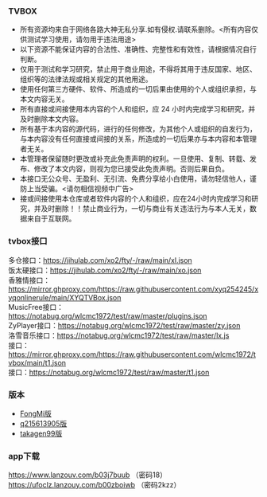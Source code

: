 
### TVBOX

* 所有资源均来自于网络各路大神无私分享.如有侵权.请联系删除。<所有内容仅供测试学习使用，请勿用于违法用途>
* 以下资源不能保证内容的合法性、准确性、完整性和有效性，请根据情况自行判断。 
* 仅用于测试和学习研究，禁止用于商业用途，不得将其用于违反国家、地区、组织等的法律法规或相关规定的其他用途。
* 使用任何第三方硬件、软件、所造成的一切后果由使用的个人或组织承担，与本文内容无关。
* 所有直接或间接使用本内容的个人和组织，应 24 小时内完成学习和研究，并及时删除本文内容。 
* 所有基于本内容的源代码，进行的任何修改，为其他个人或组织的自发行为，与本内容没有任何直接或间接的关系，所造成的一切后果亦与本内容和本管理者无关。 
* 本管理者保留随时更改或补充此免责声明的权利。一旦使用、复制、转载、发布、修改了本文内容，则视为您已接受此免责声明。否则后果自负。 
* 本接口无公众号、无盈利、无引流、免费分享给小白使用，请勿轻信他人，谨防上当受骗。<请勿相信视频中广告> 
* 接或间接使用本仓库或者软件内容的个人和组织，应在24小时内完成学习和研究，并及时删除！！禁止商业行为，一切与商业有关违法行为与本人无关，数据来自于互联网。


### tvbox接口
多仓接口：https://jihulab.com/xo2/fty/-/raw/main/xl.json   
饭太硬接口：https://jihulab.com/xo2/fty/-/raw/main/xo.json   
香雅情接口：https://mirror.ghproxy.com/https://raw.githubusercontent.com/xyq254245/xyqonlinerule/main/XYQTVBox.json   
MusicFree接口：https://notabug.org/wlcmc1972/test/raw/master/plugins.json   
ZyPlayer接口：https://notabug.org/wlcmc1972/test/raw/master/zy.json   
洛雪音乐接口：https://notabug.org/wlcmc1972/test/raw/master/lx.js   
接口：https://mirror.ghproxy.com/https://raw.githubusercontent.com/wlcmc1972/tvbox/main/t1.json   
接口：https://notabug.org/wlcmc1972/test/raw/master/t1.json   



### 版本
- [FongMi版](https://github.com/FongMi/TV ) 
- [q215613905版](https://github.com/q215613905/TVBoxOS) 
- [takagen99版](https://github.com/takagen99/Box) 

### app下载
https://www.lanzouv.com/b03j7buub （密码18）  
https://ufoclz.lanzouy.com/b00zboiwb （密码2kzz）